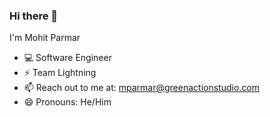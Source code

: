 ### Hi there 👋


I'm Mohit Parmar

- 💻 Software Engineer
- ⚡ Team Lightning
- 📫 Reach out to me at: mparmar@greenactionstudio.com
- 😄 Pronouns: He/Him
